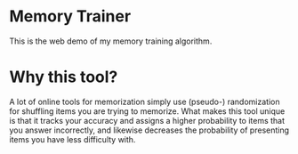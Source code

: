 # Memory Trainer
This is the web demo of my memory training algorithm.

# Why this tool?
A lot of online tools for memorization simply use (pseudo-) randomization for shuffling items you are trying to memorize. What makes this tool unique is that it tracks your accuracy and assigns a higher probability to items that you answer incorrectly, and likewise decreases the probability of presenting items you have less difficulty with.
